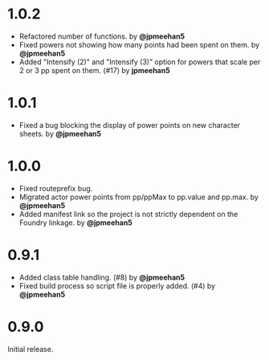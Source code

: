 # 1.0.2

- Refactored number of functions. by **@jpmeehan5**
- Fixed powers not showing how many points had been spent on them. by **@jpmeehan5**
- Added "Intensify (2)" and "Intensify (3)" option for powers that scale per 2 or 3 pp spent on them. (#17) by **jpmeehan5**

# 1.0.1

- Fixed a bug blocking the display of power points on new character sheets. by **@jpmeehan5**

# 1.0.0

- Fixed routeprefix bug.
- Migrated actor power points from pp/ppMax to pp.value and pp.max. by **@jpmeehan5**
- Added manifest link so the project is not strictly dependent on the Foundry linkage. by **@jpmeehan5**

# 0.9.1

- Added class table handling. (#8) by **@jpmeehan5**
- Fixed build process so script file is properly added. (#4) by **@jpmeehan5**

# 0.9.0

Initial release.
